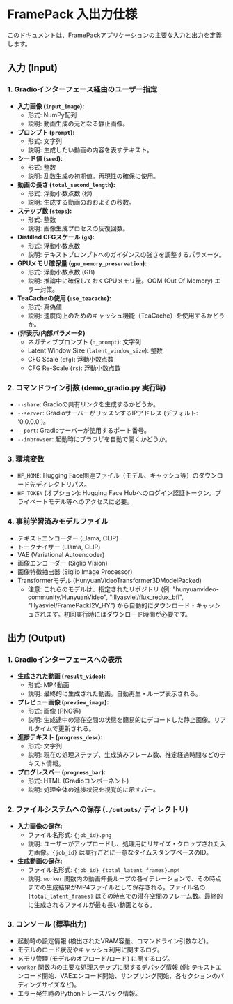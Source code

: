 # FramePack 入出力仕様

このドキュメントは、FramePackアプリケーションの主要な入力と出力を定義します。

## 入力 (Input)

### 1. Gradioインターフェース経由のユーザー指定

*   **入力画像 (`input_image`):**
    *   形式: NumPy配列
    *   説明: 動画生成の元となる静止画像。
*   **プロンプト (`prompt`):**
    *   形式: 文字列
    *   説明: 生成したい動画の内容を表すテキスト。
*   **シード値 (`seed`):**
    *   形式: 整数
    *   説明: 乱数生成の初期値。再現性の確保に使用。
*   **動画の長さ (`total_second_length`):**
    *   形式: 浮動小数点数 (秒)
    *   説明: 生成する動画のおおよその秒数。
*   **ステップ数 (`steps`):**
    *   形式: 整数
    *   説明: 画像生成プロセスの反復回数。
*   **Distilled CFGスケール (`gs`):**
    *   形式: 浮動小数点数
    *   説明: テキストプロンプトへのガイダンスの強さを調整するパラメータ。
*   **GPUメモリ確保量 (`gpu_memory_preservation`):**
    *   形式: 浮動小数点数 (GB)
    *   説明: 推論中に確保しておくGPUメモリ量。OOM (Out Of Memory) エラー対策。
*   **TeaCacheの使用 (`use_teacache`):**
    *   形式: 真偽値
    *   説明: 速度向上のためのキャッシュ機能（TeaCache）を使用するかどうか。
*   **(非表示/内部パラメータ)**
    *   ネガティブプロンプト (`n_prompt`): 文字列
    *   Latent Window Size (`latent_window_size`): 整数
    *   CFG Scale (`cfg`): 浮動小数点数
    *   CFG Re-Scale (`rs`): 浮動小数点数

### 2. コマンドライン引数 (demo_gradio.py 実行時)

*   `--share`: Gradioの共有リンクを生成するかどうか。
*   `--server`: GradioサーバーがリッスンするIPアドレス (デフォルト: '0.0.0.0')。
*   `--port`: Gradioサーバーが使用するポート番号。
*   `--inbrowser`: 起動時にブラウザを自動で開くかどうか。

### 3. 環境変数

*   `HF_HOME`: Hugging Face関連ファイル（モデル、キャッシュ等）のダウンロード先ディレクトリパス。
*   `HF_TOKEN` (オプション): Hugging Face Hubへのログイン認証トークン。プライベートモデル等へのアクセスに必要。

### 4. 事前学習済みモデルファイル

*   テキストエンコーダー (Llama, CLIP)
*   トークナイザー (Llama, CLIP)
*   VAE (Variational Autoencoder)
*   画像エンコーダー (Siglip Vision)
*   画像特徴抽出器 (Siglip Image Processor)
*   Transformerモデル (HunyuanVideoTransformer3DModelPacked)
    *   注意: これらのモデルは、指定されたリポジトリ (例: "hunyuanvideo-community/HunyuanVideo", "lllyasviel/flux_redux_bfl", "lllyasviel/FramePackI2V_HY") から自動的にダウンロード・キャッシュされます。初回実行時にはダウンロード時間が必要です。

## 出力 (Output)

### 1. Gradioインターフェースへの表示

*   **生成された動画 (`result_video`):**
    *   形式: MP4動画
    *   説明: 最終的に生成された動画。自動再生・ループ表示される。
*   **プレビュー画像 (`preview_image`):**
    *   形式: 画像 (PNG等)
    *   説明: 生成途中の潜在空間の状態を簡易的にデコードした静止画像。リアルタイムで更新される。
*   **進捗テキスト (`progress_desc`):**
    *   形式: 文字列
    *   説明: 現在の処理ステップ、生成済みフレーム数、推定経過時間などのテキスト情報。
*   **プログレスバー (`progress_bar`):**
    *   形式: HTML (Gradioコンポーネント)
    *   説明: 処理全体の進捗状況を視覚的に示すバー。

### 2. ファイルシステムへの保存 (`./outputs/` ディレクトリ)

*   **入力画像の保存:**
    *   ファイル名形式: `{job_id}.png`
    *   説明: ユーザーがアップロードし、処理用にリサイズ・クロップされた入力画像。`{job_id}` は実行ごとに一意なタイムスタンプベースのID。
*   **生成動画の保存:**
    *   ファイル名形式: `{job_id}_{total_latent_frames}.mp4`
    *   説明: `worker` 関数内の動画伸長ループの各イテレーションで、その時点までの生成結果がMP4ファイルとして保存される。ファイル名の `{total_latent_frames}` はその時点での潜在空間のフレーム数。最終的に生成されるファイルが最も長い動画となる。

### 3. コンソール (標準出力)

*   起動時の設定情報 (検出されたVRAM容量、コマンドライン引数など)。
*   モデルのロード状況やキャッシュ利用に関するログ。
*   メモリ管理 (モデルのオフロード/ロード) に関するログ。
*   `worker` 関数内の主要な処理ステップに関するデバッグ情報 (例: テキストエンコード開始、VAEエンコード開始、サンプリング開始、各セクションのパディングサイズなど)。
*   エラー発生時のPythonトレースバック情報。
